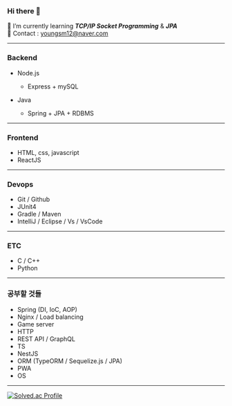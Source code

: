 ### Hi there 👋
📕 I’m currently learning <i>__TCP/IP Socket Programming__</i> & <i>__JPA__ </i> <br/>
📧 Contact : youngsm12@naver.com <br/>

---

### Backend
- Node.js
  + Express + mySQL
 
- Java 
  + Spring + JPA + RDBMS
 
 ---
 
 ### Frontend
 - HTML, css, javascript
 - ReactJS
 
---
 
 ### Devops
 - Git / Github
 - JUnit4
 - Gradle / Maven
 - IntelliJ / Eclipse / Vs / VsCode

---

 ### ETC
 - C / C++
 - Python
 
---

### 공부할 것들
- Spring (DI, IoC, AOP)
- Nginx / Load balancing
- Game server
- HTTP
- REST API / GraphQL
- TS
- NestJS
- ORM (TypeORM / Sequelize.js / JPA)
- PWA
- OS

---

[![Solved.ac Profile](http://mazassumnida.wtf/api/v2/generate_badge?boj=poby)](https://solved.ac/poby/)

<!--
**poby123/poby123** is a ✨ _special_ ✨ repository because its `README.md` (this file) appears on your GitHub profile.

Here are some ideas to get you started:

- 🔭 I’m currently working on ...
- 🌱 I’m currently learning ...
- 👯 I’m looking to collaborate on ...
- 🤔 I’m looking for help with ...
- 💬 Ask me about ...
- 📫 How to reach me: ...
- 😄 Pronouns: ...
- ⚡ Fun fact: ...
-->
